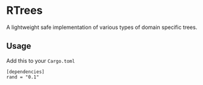 # RTrees

A lightweight safe implementation of various types of domain specific trees.


## Usage

Add this to your `Cargo.toml`

```
[dependencies]
rand = "0.1"
```